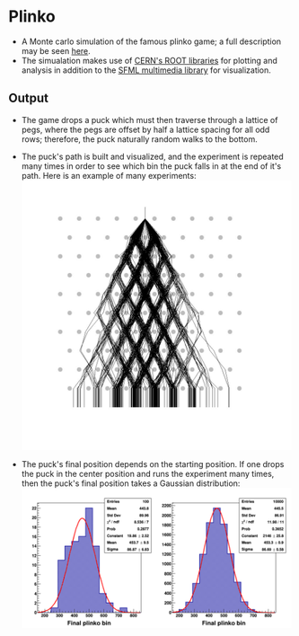 # Plinko
* A Monte carlo simulation of the famous plinko game; a full description may be 
seen <a href="https://freddyox.github.io/blog/plinko/">here</a>.
* The simualation makes use of <a href="https://root.cern.ch/download/root_v6.14.04.source.tar.gz">CERN's ROOT libraries</a> 
for plotting and analysis in addition to the <a href="https://www.sfml-dev.org/">SFML multimedia library</a> for visualization. 

## Output
* The game drops a puck which must then traverse through a lattice of pegs, where the pegs are offset by half a lattice spacing
for all odd rows; therefore, the puck naturally random walks to the bottom. 
* The puck's path is built and visualized, and the experiment is repeated many times in order to see which bin the puck falls in 
at the end of it's path. Here is an example of many experiments:
![plinko](https://github.com/freddyox/plinko/blob/master/output/ssplinko_nsim_350.jpg)

* The puck's final position depends on the starting position. If one drops the puck in the center position and runs the experiment
many times, then the puck's final position takes a Gaussian distribution:
![distro](https://github.com/freddyox/plinko/blob/master/output/pinko_results.png)
